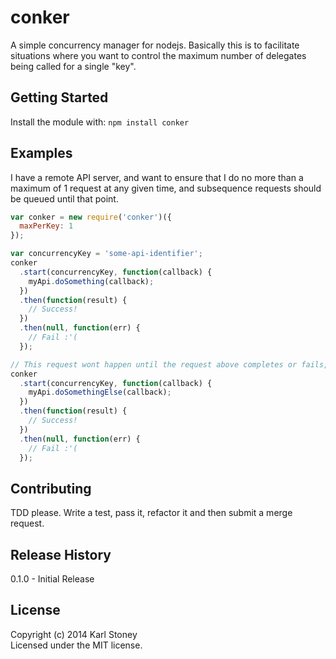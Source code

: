 # conker
A simple concurrency manager for nodejs.  Basically this is to facilitate situations where you want to control the maximum number of delegates being called for a single "key".

## Getting Started
Install the module with: `npm install conker`

## Examples
I have a remote API server, and want to ensure that I do no more than a maximum of 1 request at any given time, and subsequence requests should be queued until that point.
```javascript
var conker = new require('conker')({
  maxPerKey: 1
});

var concurrencyKey = 'some-api-identifier';
conker
  .start(concurrencyKey, function(callback) {
    myApi.doSomething(callback);
  })
  .then(function(result) {
    // Success!  
  })
  .then(null, function(err) {
    // Fail :'(
  });

// This request wont happen until the request above completes or fails, as our maxPerKey is set to 1
conker
  .start(concurrencyKey, function(callback) {
    myApi.doSomethingElse(callback);
  })
  .then(function(result) {
    // Success!  
  })
  .then(null, function(err) {
    // Fail :'(
  });
```

## Contributing
TDD please.  Write a test, pass it, refactor it and then submit a merge request.

## Release History
0.1.0 - Initial Release

## License
Copyright (c) 2014 Karl Stoney  
Licensed under the MIT license.
